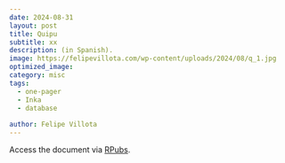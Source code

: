 ```yaml
---
date: 2024-08-31
layout: post
title: Quipu 
subtitle: xx 
description: (in Spanish).
image: https://felipevillota.com/wp-content/uploads/2024/08/q_1.jpg
optimized_image: 
category: misc
tags:
  - one-pager
  - Inka
  - database 
 
author: Felipe Villota 
---
```


Access the document via <a href="https://rpubs.com/FelipeVillota/map_missing_col" target="_blank" class="creator">RPubs</a>.
